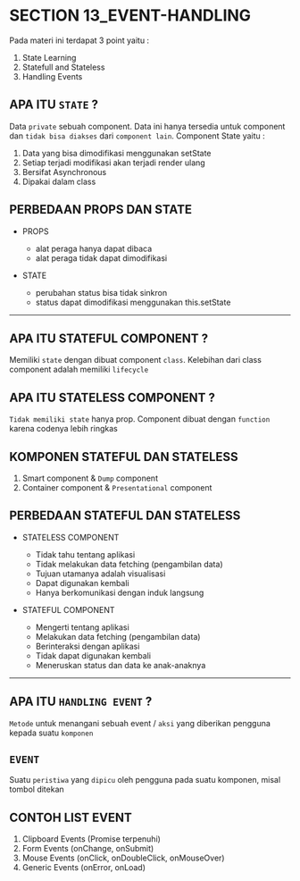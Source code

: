 # SECTION 13_EVENT-HANDLING

Pada materi ini terdapat 3 point yaitu :

1. State Learning
2. Statefull and Stateless
3. Handling Events

## APA ITU `STATE` ?

Data `private` sebuah component. Data ini hanya tersedia untuk component dan `tidak bisa diakses` dari `component lain`.
Component State yaitu :

1. Data yang bisa dimodifikasi menggunakan setState
2. Setiap terjadi modifikasi akan terjadi render ulang
3. Bersifat Asynchronous
4. Dipakai dalam class

## PERBEDAAN PROPS DAN STATE

- PROPS

  - alat peraga hanya dapat dibaca
  - alat peraga tidak dapat dimodifikasi

- STATE
  - perubahan status bisa tidak sinkron
  - status dapat dimodifikasi menggunakan this.setState

---

## APA ITU STATEFUL COMPONENT ?

Memiliki `state` dengan dibuat component `class`. Kelebihan dari class component adalah memiliki `lifecycle`

## APA ITU STATELESS COMPONENT ?

`Tidak memiliki state` hanya prop. Component dibuat dengan `function` karena codenya lebih ringkas

## KOMPONEN STATEFUL DAN STATELESS

1. Smart component & `Dump` component
2. Container component & `Presentational` component

## PERBEDAAN STATEFUL DAN STATELESS

- STATELESS COMPONENT

  - Tidak tahu tentang aplikasi
  - Tidak melakukan data fetching (pengambilan data)
  - Tujuan utamanya adalah visualisasi
  - Dapat digunakan kembali
  - Hanya berkomunikasi dengan induk langsung

- STATEFUL COMPONENT
  - Mengerti tentang aplikasi
  - Melakukan data fetching (pengambilan data)
  - Berinteraksi dengan aplikasi
  - Tidak dapat digunakan kembali
  - Meneruskan status dan data ke anak-anaknya

---

## APA ITU `HANDLING EVENT` ?

`Metode` untuk menangani sebuah event / `aksi` yang diberikan pengguna kepada suatu `komponen`

## `EVENT`

Suatu `peristiwa` yang `dipicu` oleh pengguna pada suatu komponen, misal tombol ditekan

## CONTOH LIST EVENT

1. Clipboard Events (Promise terpenuhi)
2. Form Events (onChange, onSubmit)
3. Mouse Events (onClick, onDoubleClick, onMouseOver)
4. Generic Events (onError, onLoad)
